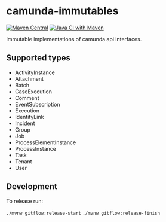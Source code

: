 # camunda-immutables

[![Maven Central](https://maven-badges.herokuapp.com/maven-central/io.holunda.commons/camunda-commons-immutables/badge.svg)](https://maven-badges.herokuapp.com/maven-central/io.holunda.commons/camunda-commons-immutables)
[![Java CI with Maven](https://github.com/holunda-io/camunda-commons-immutables/workflows/Java%20CI%20with%20Maven/badge.svg)](https://github.com/holunda-io/camunda-commons-immutables/actions?query=workflow%3A%22Java+CI+with+Maven%22)

Immutable implementations of camunda api interfaces.

## Supported types

* ActivityInstance
* Attachment
* Batch
* CaseExecution
* Comment
* EventSubscription
* Execution
* IdentityLink
* Incident
* Group
* Job
* ProcessElementInstance
* ProcessInstance
* Task
* Tenant
* User

## Development

To release run:

`./mvnw gitflow:release-start`
`./mvnw gitflow:release-finish`

